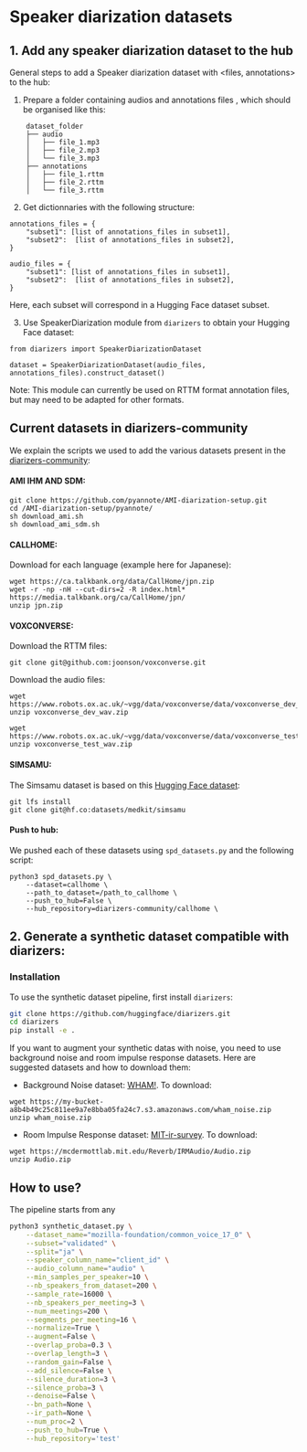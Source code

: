 # Speaker diarization datasets

## 1. Add any speaker diarization dataset to the hub

General steps to add a Speaker diarization dataset with <files, annotations> to the hub:  

1. Prepare a folder containing audios and annotations files , which should be organised like this: 

```
    dataset_folder
    ├── audio                   
    │   ├── file_1.mp3          
    │   ├── file_2.mp3          
    │   └── file_3.mp3                 
    ├── annotations          
    │   ├── file_1.rttm          
    │   ├── file_2.rttm          
    │   └── file_3.rttm    
```


2. Get dictionnaries with the following structure:

```
annotations_files = {
    "subset1": [list of annotations_files in subset1],
    "subset2":  [list of annotations_files in subset2],
}

audio_files = {
    "subset1": [list of annotations_files in subset1],
    "subset2":  [list of annotations_files in subset2],   
}
```

Here, each subset will correspond in a Hugging Face dataset subset. 

3. Use SpeakerDiarization module from `diarizers` to obtain your Hugging Face dataset: 

```
from diarizers import SpeakerDiarizationDataset

dataset = SpeakerDiarizationDataset(audio_files, annotations_files).construct_dataset()
```

Note: This module can currently be used on RTTM format annotation files, but may need to be adapted for other formats.

## Current datasets in diarizers-community

We explain the scripts we used to add the various datasets present in the [diarizers-community](https://huggingface.co/diarizers-community): 

#### AMI IHM AND SDM: 

```
git clone https://github.com/pyannote/AMI-diarization-setup.git
cd /AMI-diarization-setup/pyannote/
sh download_ami.sh
sh download_ami_sdm.sh
```

#### CALLHOME: 

Download for each language (example here for Japanese): 

```
wget https://ca.talkbank.org/data/CallHome/jpn.zip
wget -r -np -nH --cut-dirs=2 -R index.html* https://media.talkbank.org/ca/CallHome/jpn/
unzip jpn.zip
```

#### VOXCONVERSE: 

Download the RTTM files: 

```
git clone git@github.com:joonson/voxconverse.git
```

Download the audio files: 

```
wget https://www.robots.ox.ac.uk/~vgg/data/voxconverse/data/voxconverse_dev_wav.zip
unzip voxconverse_dev_wav.zip

wget https://www.robots.ox.ac.uk/~vgg/data/voxconverse/data/voxconverse_test_wav.zip
unzip voxconverse_test_wav.zip
```

#### SIMSAMU: 

The Simsamu dataset is based on this [Hugging Face dataset](https://huggingface.co/datasets/medkit/simsamu): 

```
git lfs install
git clone git@hf.co:datasets/medkit/simsamu
```

#### Push to hub: 

We pushed each of these datasets using `spd_datasets.py` and the following script: 


```
python3 spd_datasets.py \
    --dataset=callhome \
    --path_to_dataset=/path_to_callhome \
    --push_to_hub=False \
    --hub_repository=diarizers-community/callhome \
```


## 2. Generate a synthetic dataset compatible with diarizers: 

### Installation

To use the synthetic dataset pipeline, first install `diarizers`: 

```sh
git clone https://github.com/huggingface/diarizers.git
cd diarizers
pip install -e .
```

If you want to augment your synthetic datas with noise, you need to use background noise and room impulse response datasets. Here are suggested datasets and how to download them: 

- Background Noise dataset: [WHAM!](http://wham.whisper.ai/). To download: 

```
wget https://my-bucket-a8b4b49c25c811ee9a7e8bba05fa24c7.s3.amazonaws.com/wham_noise.zip
unzip wham_noise.zip
```

- Room Impulse Response dataset: [MIT-ir-survey](https://mcdermottlab.mit.edu/Reverb/IR_Survey.html). To download: 

```
wget https://mcdermottlab.mit.edu/Reverb/IRMAudio/Audio.zip
unzip Audio.zip
```

## How to use? 

The pipeline starts from any 


```bash
python3 synthetic_dataset.py \
    --dataset_name="mozilla-foundation/common_voice_17_0" \
    --subset="validated" \
    --split="ja" \
    --speaker_column_name="client_id" \
    --audio_column_name="audio" \
    --min_samples_per_speaker=10 \
    --nb_speakers_from_dataset=200 \
    --sample_rate=16000 \
    --nb_speakers_per_meeting=3 \
    --num_meetings=200 \
    --segments_per_meeting=16 \
    --normalize=True \
    --augment=False \
    --overlap_proba=0.3 \
    --overlap_length=3 \
    --random_gain=False \
    --add_silence=False \
    --silence_duration=3 \
    --silence_proba=3 \
    --denoise=False \
    --bn_path=None \
    --ir_path=None \
    --num_proc=2 \
    --push_to_hub=True \
    --hub_repository='test'
```

